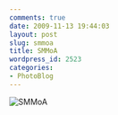 ```yaml
---
comments: true
date: 2009-11-13 19:44:03
layout: post
slug: smmoa
title: SMMoA
wordpress_id: 2523
categories:
- PhotoBlog
---
```


![SMMoA](http://ryanfitzer.com/main/wp-content/uploads/2009/11/photoblog-21.jpg)
